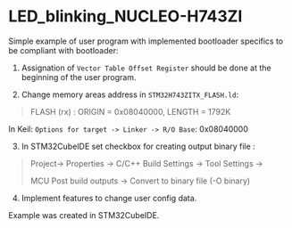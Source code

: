 # LED_blinking_NUCLEO-H743ZI

Simple example of user program with implemented bootloader specifics to be compliant with bootloader:

1. Assignation of `Vector Table Offset Register` should be done at the beginning of the user program.

2. Change memory areas address in `STM32H743ZITX_FLASH.ld`:

> FLASH (rx) : ORIGIN = 0x08040000, LENGTH = 1792K

In Keil: `Options for target -> Linker -> R/O Base`: 0x08040000

3. In STM32CubeIDE set checkbox for creating output binary file :

> Project-> Properties -> C/C++ Build Settings -> Tool Settings ->
> 
> MCU Post build outputs -> Convert to binary file (-O binary)

4. Implement features to change user config data.

Example was created in STM32CubeIDE.
